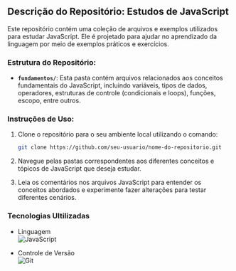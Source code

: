 ## Descrição do Repositório: Estudos de JavaScript

Este repositório contém uma coleção de arquivos e exemplos utilizados para estudar JavaScript. Ele é projetado para ajudar no aprendizado da linguagem por meio de exemplos práticos e exercícios.

### Estrutura do Repositório:

- **`fundamentos/`**: Esta pasta contém arquivos relacionados aos conceitos fundamentais do JavaScript, incluindo variáveis, tipos de dados, operadores, estruturas de controle (condicionais e loops), funções, escopo, entre outros.

### Instruções de Uso:

1. Clone o repositório para o seu ambiente local utilizando o comando:
   ```bash
   git clone https://github.com/seu-usuario/nome-do-repositorio.git

2. Navegue pelas pastas correspondentes aos diferentes conceitos e tópicos de JavaScript que deseja estudar.

3. Leia os comentários nos arquivos JavaScript para entender os conceitos abordados e experimente fazer alterações para testar diferentes cenários.

### Tecnologias Ultilizadas

- Linguagem
<br> ![JavaScript](https://img.shields.io/badge/JavaScript-F7DF1E?style=for-the-badge&logo=javascript&logoColor=black)

- Controle de Versão
<br> ![Git](https://img.shields.io/badge/GIT-E44C30?style=for-the-badge&logo=git&logoColor=white)
